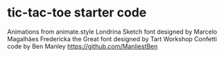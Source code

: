 # tic-tac-toe starter code
Animations from animate.style
Londrina Sketch font designed by Marcelo Magalhães
Fredericka the Great font designed by Tart Workshop
Confetti code by Ben Manley https://github.com/ManliestBen
